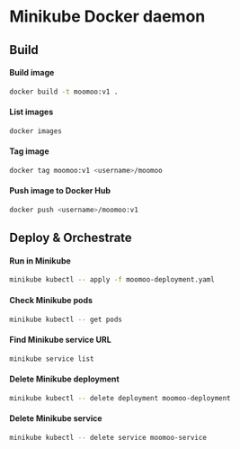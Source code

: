 # Minikube Docker daemon

## Build
#### Build image
```bash
docker build -t moomoo:v1 .
```
#### List images
```bash
docker images
```
#### Tag image
```bash
docker tag moomoo:v1 <username>/moomoo  
```
#### Push image to Docker Hub
```bash
docker push <username>/moomoo:v1  
```

## Deploy & Orchestrate
#### Run in Minikube
```bash
minikube kubectl -- apply -f moomoo-deployment.yaml
```
#### Check Minikube pods
```bash
minikube kubectl -- get pods
```
#### Find Minikube service URL
```bash
minikube service list
```
#### Delete Minikube deployment
```bash
minikube kubectl -- delete deployment moomoo-deployment
```
#### Delete Minikube service
```bash
minikube kubectl -- delete service moomoo-service
```
